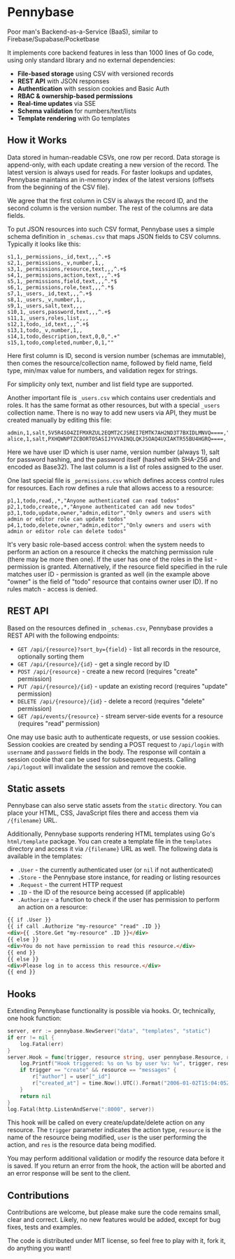 # Pennybase

Poor man's Backend-as-a-Service (BaaS), similar to Firebase/Supabase/Pocketbase

It implements core backend features in less than 1000 lines of Go code, using only standard library and no external dependencies:

- **File-based storage** using CSV with versioned records
- **REST API** with JSON responses
- **Authentication** with session cookies and Basic Auth
- **RBAC & ownership-based permissions**
- **Real-time updates** via SSE
- **Schema validation** for numbers/text/lists
- **Template rendering** with Go templates

## How it Works

Data stored in human-readable CSVs, one row per record. Data storage is append-only, with each update creating a new version of the record. The latest version is always used for reads. For faster lookups and updates, Pennybase maintains an in-memory index of the latest versions (offsets from the beginning of the CSV file).

We agree that the first column in CSV is always the record ID, and the second column is the version number. The rest of the columns are data fields.

To put JSON resources into such CSV format, Pennybase uses a simple schema definition in `_schemas.csv` that maps JSON fields to CSV columns. Typically it looks like this:

```csv
s1,1,_permissions,_id,text,,,^.+$
s2,1,_permissions,_v,number,1,,
s3,1,_permissions,resource,text,,,^.+$
s4,1,_permissions,action,text,,,^.+$
s5,1,_permissions,field,text,,,^.*$
s6,1,_permissions,role,text,,,^.*$
s7,1,_users,_id,text,,,^.+$
s8,1,_users,_v,number,1,,
s9,1,_users,salt,text,,,
s10,1,_users,password,text,,,^.+$
s11,1,_users,roles,list,,,
s12,1,todo,_id,text,,,^.+$
s13,1,todo,_v,number,1,,
s14,1,todo,description,text,0,0,".+"
s15,1,todo,completed,number,0,1,""
```

Here first column is ID, second is version number (schemas are immutable), then comes the resource/collection name, followed by field name, field type, min/max value for numbers, and validation regex for strings.

For simplicity only text, number and list field type are supported.

Another important file is `_users.csv` which contains user credentials and roles. It has the same format as other resources, but with a special `_users` collection name. There is no way to add new users via API, they must be created manually by editing this file:

```csv
admin,1,salt,5V5R4SO4ZIFMXRZUL2EQMT2CJSREI7EMTK7AH2ND3T7BXIDLMNVQ====,"admin"
alice,1,salt,PXHQWNPTZCBORTO5ASIJYVVAINQLQKJSOAQ4UXIAKTR55BU4HGRQ====,
```

Here we have user ID which is user name, version number (always 1), salt for password hashing, and the password itself (hashed with SHA-256 and encoded as Base32). The last column is a list of roles assigned to the user.

One last special file is `_permissions.csv` which defines access control rules for resources. Each row defines a rule that allows access to a resource:

```csv
p1,1,todo,read,,*,"Anyone authenticated can read todos"
p2,1,todo,create,,*,"Anyone authenticated can add new todos"
p3,1,todo,update,owner,"admin,editor","Only owners and users with admin or editor role can update todos"
p4,1,todo,delete,owner,"admin,editor","Only owners and users with admin or editor role can delete todos"
```

It's very basic role-based access control: when the system needs to perform an action on a resource it checks the matching permission rule (there may be more then one). If the user has one of the roles in the list - permission is granted. Alternatively, if the resource field specified in the rule matches user ID - permission is granted as well (in the example above "owner" is the field of "todo" resource that contains owner user ID). If no rules match - access is denied.

## REST API

Based on the resources defined in `_schemas.csv`, Pennybase provides a REST API with the following endpoints:

- `GET /api/{resource}?sort_by={field}` - list all records in the resource, optionally sorting them
- `GET /api/{resource}/{id}` - get a single record by ID
- `POST /api/{resource}` - create a new record (requires "create" permission)
- `PUT /api/{resource}/{id}` - update an existing record (requires "update" permission)
- `DELETE /api/{resource}/{id}` - delete a record (requires "delete" permission)
- `GET /api/events/{resource}` - stream server-side events for a resource (requires "read" permission)

One may use basic auth to authenticate requests, or use session cookies. Session cookies are created by sending a POST request to `/api/login` with `username` and `password` fields in the body. The response will contain a session cookie that can be used for subsequent requests. Calling `/api/logout` will invalidate the session and remove the cookie.

## Static assets

Pennybase can also serve static assets from the `static` directory. You can place your HTML, CSS, JavaScript files there and access them via `/{filename}` URL.

Additionally, Pennybase supports rendering HTML templates using Go's `html/template` package. You can create a template file in the `templates` directory and access it via `/{filename}` URL as well. The following data is available in the templates:

* `.User` - the currently authenticated user (or `nil` if not authenticated)
* `.Store` - the Pennybase store instance, for reading or listing resources
* `.Request` - the current HTTP request
* `.ID` - the ID of the resource being accessed (if applicable)
* `.Authorize` - a function to check if the user has permission to perform an action on a resource:

```html
{{ if .User }}
{{ if call .Authorize "my-resource" "read" .ID }}
<div>{{ .Store.Get "my-resource" .ID }}</div>
{{ else }}
<div>You do not have permission to read this resource.</div>
{{ end }}
{{ else }}
<div>Please log in to access this resource.</div>
{{ end }}
```

## Hooks

Extending Pennybase functionality is possible via hooks. Or, technically, one hook function:

```go
server, err := pennybase.NewServer("data", "templates", "static")
if err != nil {
    log.Fatal(err)
}
server.Hook = func(trigger, resource string, user pennybase.Resource, res pennybase.Resource) error {
    log.Printf("Hook triggered: %s on %s by user %v: %v", trigger, resource, user, res)
    if trigger == "create" && resource == "messages" {
        r["author"] = user["_id"]
        r["created_at"] = time.Now().UTC().Format("2006-01-02T15:04:05Z07:00")
    }
    return nil
}
log.Fatal(http.ListenAndServe(":8000", server))
```

This hook will be called on every create/update/delete action on any resource. The `trigger` parameter indicates the action type, `resource` is the name of the resource being modified, `user` is the user performing the action, and `res` is the resource data being modified.

You may perform additional validation or modify the resource data before it is saved. If you return an error from the hook, the action will be aborted and an error response will be sent to the client.

## Contributions

Contributions are welcome, but please make sure the code remains small, clear and correct.
Likely, no new features would be added, except for bug fixes, tests and examples.

The code is distributed under MIT license, so feel free to play with it, fork it, do anything you want!
